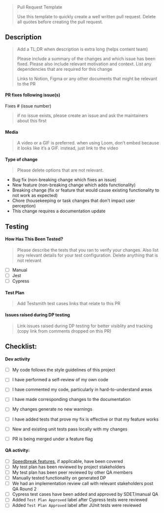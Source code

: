 > Pull Request Template
>
> Use this template to quickly create a well written pull request. Delete all quotes before creating the pull request.
>
## Description
> Add a TL;DR when description is extra long (helps content team)
>
> Please include a summary of the changes and which issue has been fixed. Please also include relevant motivation
> and context. List any dependencies that are required for this change
>
> Links to Notion, Figma or any other documents that might be relevant to the PR
>
>
#### PR fixes following issue(s)
Fixes # (issue number)
> if no issue exists, please create an issue and ask the maintainers about this first
>
>
#### Media
> A video or a GIF is preferred. when using Loom, don’t embed because it looks like it’s a GIF. instead, just link to the video
>
>
#### Type of change
> Please delete options that are not relevant.
- Bug fix (non-breaking change which fixes an issue)
- New feature (non-breaking change which adds functionality)
- Breaking change (fix or feature that would cause existing functionality to not work as expected)
- Chore (housekeeping or task changes that don't impact user perception)
- This change requires a documentation update
>
>
>
## Testing
>
#### How Has This Been Tested?
> Please describe the tests that you ran to verify your changes. Also list any relevant details for your test configuration.
> Delete anything that is not relevant
- [ ] Manual
- [ ] Jest
- [ ] Cypress
>
>
#### Test Plan
> Add Testsmith test cases links that relate to this PR
>
>
#### Issues raised during DP testing
> Link issues raised during DP testing for better visiblity and tracking (copy link from comments dropped on this PR)
>
>
>
## Checklist:
#### Dev activity
- [ ] My code follows the style guidelines of this project
- [ ] I have performed a self-review of my own code
- [ ] I have commented my code, particularly in hard-to-understand areas
- [ ] I have made corresponding changes to the documentation
- [ ] My changes generate no new warnings
- [ ] I have added tests that prove my fix is effective or that my feature works
- [ ] New and existing unit tests pass locally with my changes
- [ ] PR is being merged under a feature flag


#### QA activity:
- [ ] [Speedbreak features](https://github.com/appsmithorg/TestSmith/wiki/Test-plan-implementation#speedbreaker-features-to-consider-for-every-change), if applicable, have been covered
- [ ] My test plan has been reviewed by project stakeholders
- [ ] My test plan has been peer reviewed by other QA members
- [ ] Manually tested functionality on generated DP
- [ ] We had an implementation review call with relevant stakeholders post QA Round 2
- [ ] Cypress test cases have been added and approved by SDET/manual QA
- [ ] Added `Test Plan Approved` label after Cypress tests were reviewed
- [ ] Added `Test Plan Approved` label after JUnit tests were reviewed
